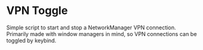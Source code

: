 # VPN Toggle

Simple script to start and stop a NetworkManager VPN connection. Primarily made
with window managers in mind, so VPN connections can be toggled by keybind.
